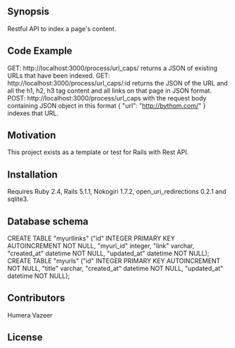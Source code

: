## Synopsis

Restful API to index a page's content.

## Code Example

GET: http://localhost:3000/process/url_caps/ returns a JSON of existing URLs that have been indexed.
GET: http://localhost:3000/process/url_caps/:id returns the JSON of the URL and all the h1, h2, h3 tag content and all links on that page in JSON format.
POST: http://localhost:3000/process/url_caps with the request body containing JSON object in this format { "url": "http://bythom.com/" } indexes that URL.

## Motivation

This project exists as a template or test for Rails with Rest API.

## Installation

Requires Ruby 2.4, Rails 5.1.1, Nokogiri 1.7.2, open_uri_redirections 0.2.1 and sqlite3.

## Database schema 
CREATE TABLE "myurllinks" ("id" INTEGER PRIMARY KEY AUTOINCREMENT NOT NULL, "myurl_id" integer, "link" varchar, "created_at" datetime NOT NULL, "updated_at" datetime NOT NULL);
CREATE TABLE "myurls" ("id" INTEGER PRIMARY KEY AUTOINCREMENT NOT NULL, "title" varchar, "created_at" datetime NOT NULL, "updated_at" datetime NOT NULL);


## Contributors

Humera Vazeer

## License


